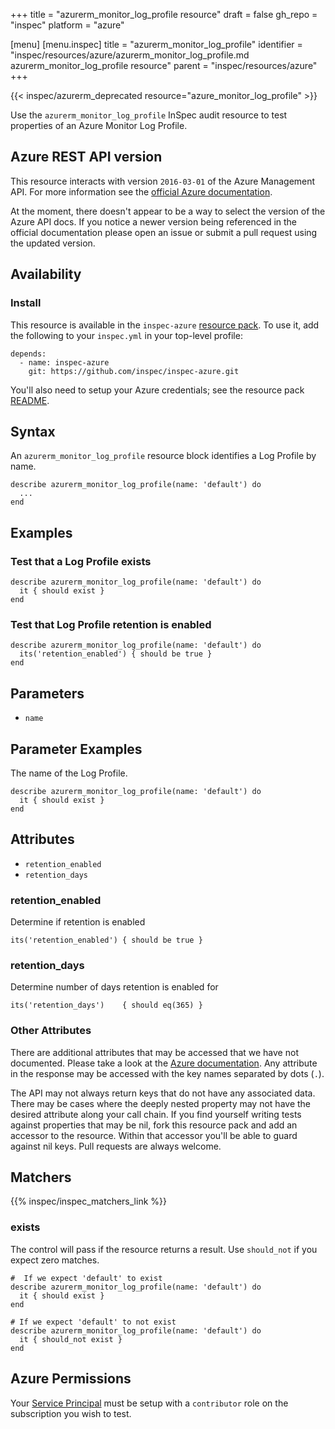 +++
title = "azurerm_monitor_log_profile resource"
draft = false
gh_repo = "inspec"
platform = "azure"

[menu]
  [menu.inspec]
    title = "azurerm_monitor_log_profile"
    identifier = "inspec/resources/azure/azurerm_monitor_log_profile.md azurerm_monitor_log_profile resource"
    parent = "inspec/resources/azure"
+++

{{< inspec/azurerm_deprecated resource="azure_monitor_log_profile" >}}

Use the `azurerm_monitor_log_profile` InSpec audit resource to test properties
of an Azure Monitor Log Profile.

## Azure REST API version

This resource interacts with version `2016-03-01` of the Azure Management API.
For more information see the [official Azure documentation](https://docs.microsoft.com/en-us/rest/api/monitor/logprofiles/get).

At the moment, there doesn't appear to be a way to select the version of the
Azure API docs. If you notice a newer version being referenced in the official
documentation please open an issue or submit a pull request using the updated
version.

## Availability

### Install

This resource is available in the `inspec-azure` [resource
pack](/inspec/glossary/#resource-pack). To use it, add the
following to your `inspec.yml` in your top-level profile:

    depends:
      - name: inspec-azure
        git: https://github.com/inspec/inspec-azure.git

You'll also need to setup your Azure credentials; see the resource pack
[README](https://github.com/inspec/inspec-azure#inspec-for-azure).

## Syntax

An `azurerm_monitor_log_profile` resource block identifies a Log Profile by name.

    describe azurerm_monitor_log_profile(name: 'default') do
      ...
    end

## Examples

### Test that a Log Profile exists

    describe azurerm_monitor_log_profile(name: 'default') do
      it { should exist }
    end

### Test that Log Profile retention is enabled

    describe azurerm_monitor_log_profile(name: 'default') do
      its('retention_enabled') { should be true }
    end

## Parameters

- `name`

## Parameter Examples

The name of the Log Profile.

    describe azurerm_monitor_log_profile(name: 'default') do
      it { should exist }
    end

## Attributes

- `retention_enabled`
- `retention_days`

### retention_enabled

Determine if retention is enabled

    its('retention_enabled') { should be true }

### retention_days

Determine number of days retention is enabled for

    its('retention_days')    { should eq(365) }

### Other Attributes

There are additional attributes that may be accessed that we have not
documented. Please take a look at the [Azure documentation](#azure-rest-api-version).
Any attribute in the response may be accessed with the key names separated by
dots (`.`).

The API may not always return keys that do not have any associated data. There
may be cases where the deeply nested property may not have the desired
attribute along your call chain. If you find yourself writing tests against
properties that may be nil, fork this resource pack and add an accessor to the
resource. Within that accessor you'll be able to guard against nil keys. Pull
requests are always welcome.

## Matchers

{{% inspec/inspec_matchers_link %}}

### exists

The control will pass if the resource returns a result. Use `should_not` if you expect
zero matches.

    #  If we expect 'default' to exist
    describe azurerm_monitor_log_profile(name: 'default') do
      it { should exist }
    end

    # If we expect 'default' to not exist
    describe azurerm_monitor_log_profile(name: 'default') do
      it { should_not exist }
    end

## Azure Permissions

Your [Service
Principal](https://docs.microsoft.com/en-us/azure/azure-resource-manager/resource-group-create-service-principal-portal)
must be setup with a `contributor` role on the subscription you wish to test.

